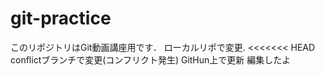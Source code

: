 # git-practice
このリポジトリはGit動画講座用です．
ローカルリポで変更. 
<<<<<<< HEAD
conflictブランチで変更(コンフリクト発生)
GitHun上で更新
編集したよ
